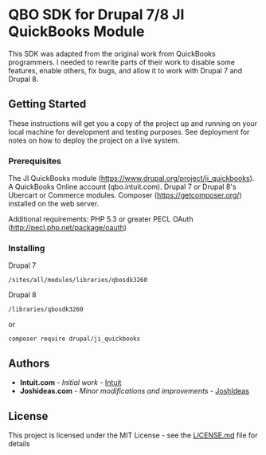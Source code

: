 # QBO SDK for Drupal 7/8 JI QuickBooks Module 

This SDK was adapted from the original work from QuickBooks programmers.
I needed to rewrite parts of their work to disable some features,
enable others, fix bugs, and allow it to work with Drupal 7 and Drupal 8.


## Getting Started

These instructions will get you a copy of the project up and running on your local machine for development and testing purposes. See deployment for notes on how to deploy the project on a live system.

### Prerequisites

The JI QuickBooks module (https://www.drupal.org/project/ji_quickbooks).
A QuickBooks Online account (qbo.intuit.com). Drupal 7 or Drupal 8's
Ubercart or Commerce modules. Composer (https://getcomposer.org/) installed
on the web server.

Additional requirements:
PHP 5.3 or greater
PECL OAuth (http://pecl.php.net/package/oauth)

### Installing

Drupal 7

```
/sites/all/modules/libraries/qbosdk3260
```

Drupal 8

```
/libraries/qbosdk3260
```

or

```
composer require drupal/ji_quickbooks
```


## Authors

* **Intuit.com** - *Initial work* - [Intuit](https://intuit.com)
* **Joshideas.com** - *Minor modifications and improvements* - [JoshIdeas](https://joshideas.com)


## License

This project is licensed under the MIT License - see the [LICENSE.md](LICENSE.md) file for details
